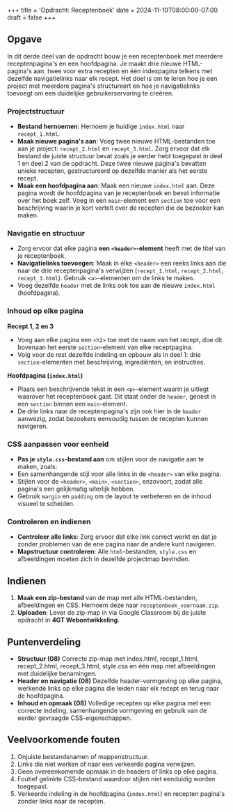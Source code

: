 +++
title = 'Opdracht: Receptenboek'
date = 2024-11-10T08:00:00-07:00
draft = false
+++

## Opgave

In dit derde deel van de opdracht bouw je een receptenboek met meerdere receptenpagina's en een hoofdpagina. Je maakt drie nieuwe HTML-pagina's aan: twee voor extra recepten en één indexpagina telkens met dezelfde navigatielinks naar elk recept. Het doel is om te leren hoe je een project met meerdere pagina's structureert en hoe je navigatielinks toevoegt om een duidelijke gebruikerservaring te creëren.

### Projectstructuur

- **Bestand hernoemen**: Hernoem je huidige `index.html` naar `recept_1.html`.
- **Maak nieuwe pagina's aan**: Voeg twee nieuwe HTML-bestanden toe aan je project: `recept_2.html` en `recept_3.html`. Zorg ervoor dat elk bestand de juiste structuur bevat zoals je eerder hebt toegepast in deel 1 en deel 2 van de opdracht. Deze twee nieuwe pagina's bevatten unieke recepten, gestructureerd op dezelfde manier als het eerste recept. 
- **Maak een hoofdpagina aan**: Maak een nieuwe `index.html` aan. Deze pagina wordt de hoofdpagina van je receptenboek en bevat informatie over het boek zelf. Voeg in een `main`-element een `section` toe voor een beschrijving waarin je kort vertelt over de recepten die de bezoeker kan maken.

### Navigatie en structuur

- Zorg ervoor dat elke pagina **een `<header>`-element** heeft met de titel van je receptenboek.
- **Navigatielinks toevoegen**: Maak in elke `<header>` een reeks links aan die naar de drie receptenpagina's verwijzen (`recept_1.html`, `recept_2.html`, `recept_3.html`). Gebruik `<a>`-elementen om de links te maken. 
- Voeg dezelfde `header` met de links ook toe aan de nieuwe `index.html` (hoofdpagina).

### Inhoud op elke pagina

**Recept 1, 2 en 3**

- Voeg aan elke pagina een `<h2>` toe met de naam van het recept, doe dit bovenaan het eerste `section`-element van elke receptpagina.
- Volg voor de rest dezelfde indeling en opbouw als in deel 1: drie `section`-elementen met beschrijving, ingrediënten, en instructies.

**Hoofdpagina (`index.html`)**

- Plaats een beschrijvende tekst in een `<p>`-element waarin je uitlegt waarover het receptenboek gaat. Dit staat onder de `header`, genest in een `section` binnen een `main`-element. 
- De drie links naar de receptenpagina's zijn ook hier in de `header` aanwezig, zodat bezoekers eenvoudig tussen de recepten kunnen navigeren.

### CSS aanpassen voor eenheid

- **Pas je `style.css`-bestand aan** om stijlen voor de navigatie aan te maken, zoals:
- Een samenhangende stijl voor alle links in de `<header>` van elke pagina.
- Stijlen voor de `<header>`, `<main>`, `<section>`, enzovoort, zodat alle pagina's een gelijkmatig uiterlijk hebben.
- Gebruik `margin` en `padding` om de layout te verbeteren en de inhoud visueel te scheiden.

### Controleren en indienen

- **Controleer alle links**: Zorg ervoor dat elke link correct werkt en dat je zonder problemen van de ene pagina naar de andere kunt navigeren.
- **Mapstructuur controleren**: Alle `html`-bestanden, `style.css` en afbeeldingen moeten zich in dezelfde projectmap bevinden.

## Indienen

1. **Maak een zip-bestand** van de map met alle HTML-bestanden, afbeeldingen en CSS. Hernoem deze naar `receptenboek_voornaam.zip`.
2. **Uploaden**: Lever de zip-map in via Google Classroom bij de juiste opdracht in **4GT Webontwikkeling**.

## Puntenverdeling

- **Structuur (08)** Correcte zip-map met index.html, recept_1.html, recept_2.html, recept_3.html, style.css en één map met afbeeldingen met duidelijke benamingen.
- **Header en navigatie (08)** Dezelfde header-vormgeving op elke pagina, werkende links op elke pagina die leiden naar elk recept en terug naar de hoofdpagina.
- **Inhoud en opmaak (08)** Volledige recepten op elke pagina met een correcte indeling, samenhangende vormgeving en gebruik van de eerder gevraagde CSS-eigenschappen.

## Veelvoorkomende fouten

1. Onjuiste bestandsnamen of mappenstructuur.
2. Links die niet werken of naar een verkeerde pagina verwijzen.
3. Geen overeenkomende opmaak in de headers of links op elke pagina.
4. Foutief gelinkte CSS-bestand waardoor stijlen niet eenduidig worden toegepast.
5. Verkeerde indeling in de hoofdpagina  (`index.html`) en recepten pagina's zonder links naar de recepten.